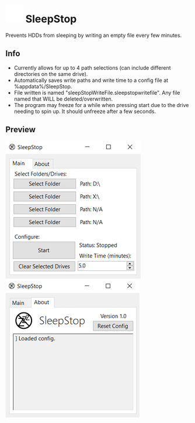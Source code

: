 # <img src="icon.png" width="48"> SleepStop
Prevents HDDs from sleeping by writing an empty file every few minutes.

## Info
- Currently allows for up to 4 path selections (can include different directories on the same drive).
- Automatically saves write paths and write time to a config file at %appdata%/SleepStop.
- File written is named "sleepStopWriteFile.sleepstopwritefile". Any file named that WILL be deleted/overwritten.
- The program may freeze for a while when pressing start due to the drive needing to spin up. It should unfreeze after a few seconds.

## Preview
![](example1.png) ![](example2.png)

